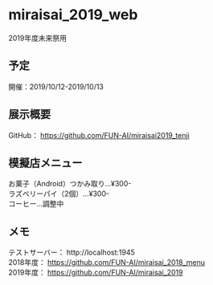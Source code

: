 # miraisai_2019_web
2019年度未来祭用

## 予定
開催：2019/10/12-2019/10/13  

## 展示概要
GitHub： https://github.com/FUN-AI/miraisai2019_tenji  

## 模擬店メニュー
お菓子（Android）つかみ取り...¥300-  
ラズベリーパイ（2個）...¥300-  
コーヒー...調整中  

## メモ
テストサーバー： http://localhost:1945  
2018年度： https://github.com/FUN-AI/miraisai_2018_menu  
2019年度： https://github.com/FUN-AI/miraisai_2019
